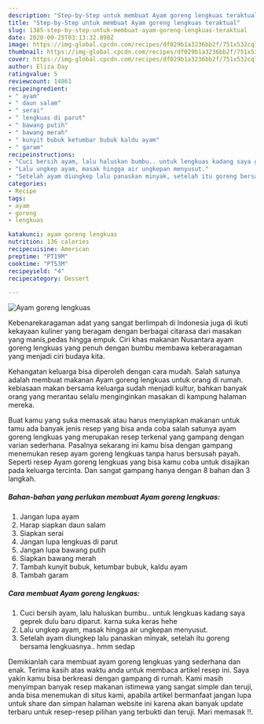 ```yaml
---
description: "Step-by-Step untuk membuat Ayam goreng lengkuas teraktual"
title: "Step-by-Step untuk membuat Ayam goreng lengkuas teraktual"
slug: 1385-step-by-step-untuk-membuat-ayam-goreng-lengkuas-teraktual
date: 2020-09-25T03:13:32.898Z
image: https://img-global.cpcdn.com/recipes/df029b1a3236bb2f/751x532cq70/ayam-goreng-lengkuas-foto-resep-utama.jpg
thumbnail: https://img-global.cpcdn.com/recipes/df029b1a3236bb2f/751x532cq70/ayam-goreng-lengkuas-foto-resep-utama.jpg
cover: https://img-global.cpcdn.com/recipes/df029b1a3236bb2f/751x532cq70/ayam-goreng-lengkuas-foto-resep-utama.jpg
author: Eliza Day
ratingvalue: 5
reviewcount: 14861
recipeingredient:
- " ayam"
- " daun salam"
- " serai"
- " lengkuas di parut"
- " bawang putih"
- " bawang merah"
- " kunyit bubuk ketumbar bubuk kaldu ayam"
- " garam"
recipeinstructions:
- "Cuci bersih ayam, lalu haluskan bumbu.. untuk lengkuas kadang saya geprek dulu baru diparut. karna suka keras hehe"
- "Lalu ungkep ayam, masak hingga air ungkepan menyusut."
- "Setelah ayam diungkep lalu panaskan minyak, setelah itu goreng bersama lengkuasnya.. hmm sedap"
categories:
- Recipe
tags:
- ayam
- goreng
- lengkuas

katakunci: ayam goreng lengkuas 
nutrition: 136 calories
recipecuisine: American
preptime: "PT19M"
cooktime: "PT53M"
recipeyield: "4"
recipecategory: Dessert

---
```



![Ayam goreng lengkuas](https://img-global.cpcdn.com/recipes/df029b1a3236bb2f/751x532cq70/ayam-goreng-lengkuas-foto-resep-utama.jpg)

Kebenarekaragaman adat yang sangat berlimpah di Indonesia juga di ikuti kekayaan kuliner yang beragam dengan berbagai citarasa dari masakan yang manis,pedas hingga empuk. Ciri khas makanan Nusantara ayam goreng lengkuas yang penuh dengan bumbu membawa keberaragaman yang menjadi ciri budaya kita.




Kehangatan keluarga bisa diperoleh dengan cara mudah. Salah satunya adalah membuat makanan Ayam goreng lengkuas untuk orang di rumah. kebiasaan makan bersama keluarga sudah menjadi kultur, bahkan banyak orang yang merantau selalu menginginkan masakan di kampung halaman mereka.

Buat kamu yang suka memasak atau harus menyiapkan makanan untuk tamu ada banyak jenis resep yang bisa anda coba salah satunya ayam goreng lengkuas yang merupakan resep terkenal yang gampang dengan varian sederhana. Pasalnya sekarang ini kamu bisa dengan gampang menemukan resep ayam goreng lengkuas tanpa harus bersusah payah.
Seperti resep Ayam goreng lengkuas yang bisa kamu coba untuk disajikan pada keluarga tercinta. Dan sangat gampang hanya dengan 8 bahan dan 3 langkah.


<!--inarticleads1-->

##### Bahan-bahan yang perlukan membuat Ayam goreng lengkuas:

1. Jangan lupa  ayam
1. Harap siapkan  daun salam
1. Siapkan  serai
1. Jangan lupa  lengkuas di parut
1. Jangan lupa  bawang putih
1. Siapkan  bawang merah
1. Tambah  kunyit bubuk, ketumbar bubuk, kaldu ayam
1. Tambah  garam




<!--inarticleads2-->

##### Cara membuat  Ayam goreng lengkuas:

1. Cuci bersih ayam, lalu haluskan bumbu.. untuk lengkuas kadang saya geprek dulu baru diparut. karna suka keras hehe
1. Lalu ungkep ayam, masak hingga air ungkepan menyusut.
1. Setelah ayam diungkep lalu panaskan minyak, setelah itu goreng bersama lengkuasnya.. hmm sedap




Demikianlah cara membuat ayam goreng lengkuas yang sederhana dan enak. Terima kasih atas waktu anda untuk membaca artikel resep ini. Saya yakin kamu bisa berkreasi dengan gampang di rumah. Kami masih menyimpan banyak resep makanan istimewa yang sangat simple dan teruji, anda bisa menemukan di situs kami, apabila artikel bermanfaat jangan lupa untuk share dan simpan halaman website ini karena akan banyak update terbaru untuk resep-resep pilihan yang terbukti dan teruji. Mari memasak !!. 
